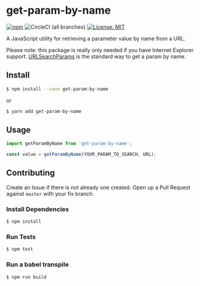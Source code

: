 # get-param-by-name
[![npm](https://img.shields.io/npm/v/get-param-by-name.svg)](https://www.npmjs.com/package/get-param-by-name)
![CircleCI (all branches)](https://img.shields.io/circleci/project/github/mhfen/get-param-by-name/master.svg)
[![License: MIT](https://img.shields.io/badge/License-MIT-yellow.svg)](https://opensource.org/licenses/MIT)


A JavaScript utility for retrieving a parameter value by name from a URL.

Please note: this package is really only needed if you have Internet Explorer support. [URLSearchParams](https://developer.mozilla.org/en-US/docs/Web/API/URLSearchParams) is the standard way to get a param by name.

## Install

```bash
$ npm install --save get-param-by-name
```
or
```bash
$ yarn add get-param-by-name
```

## Usage

```javascript
import getParamByName from 'get-param-by-name';

const value = getParamByName(YOUR_PARAM_TO_SEARCH, URL);
```

## Contributing

Create an Issue if there is not already one created. Open up a Pull Request against `master` with your fix branch.

### Install Dependencies

```bash
$ npm install
```

### Run Tests

```bash
$ npm test
```

### Run a babel transpile

```bash
$ npm run build
```
